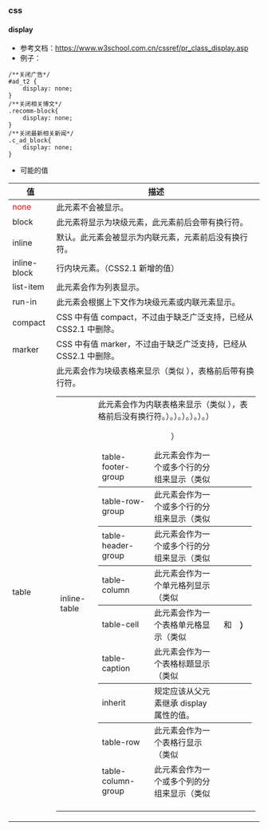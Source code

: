 ### css

#### display

- 参考文档：<https://www.w3school.com.cn/cssref/pr_class_display.asp> 
- 例子：

```
/**关闭广告*/
#ad_t2 {
    display: none;
}
/**关闭相关博文*/
.recomm-block{
    display: none;
}
/**关闭最新相关新闻*/
.c_ad_block{
    display: none;
}
```

- 可能的值

| 值                            | 描述                                                         |
| ----------------------------- | ------------------------------------------------------------ |
| <font color="red">none</font> | 此元素不会被显示。                                           |
| block                         | 此元素将显示为块级元素，此元素前后会带有换行符。             |
| inline                        | 默认。此元素会被显示为内联元素，元素前后没有换行符。         |
| inline-block                  | 行内块元素。（CSS2.1 新增的值）                              |
| list-item                     | 此元素会作为列表显示。                                       |
| run-in                        | 此元素会根据上下文作为块级元素或内联元素显示。               |
| compact                       | CSS 中有值 compact，不过由于缺乏广泛支持，已经从 CSS2.1 中删除。 |
| marker                        | CSS 中有值 marker，不过由于缺乏广泛支持，已经从 CSS2.1 中删除。 |
| table                         | 此元素会作为块级表格来显示（类似 <table>），表格前后带有换行符。 |
| inline-table                  | 此元素会作为内联表格来显示（类似 <table>），表格前后没有换行符。 |
| table-row-group               | 此元素会作为一个或多个行的分组来显示（类似 <tbody>）。       |
| table-header-group            | 此元素会作为一个或多个行的分组来显示（类似 <thead>）。       |
| table-footer-group            | 此元素会作为一个或多个行的分组来显示（类似 <tfoot>）。       |
| table-row                     | 此元素会作为一个表格行显示（类似 <tr>）。                    |
| table-column-group            | 此元素会作为一个或多个列的分组来显示（类似 <colgroup>）。    |
| table-column                  | 此元素会作为一个单元格列显示（类似 <col>）                   |
| table-cell                    | 此元素会作为一个表格单元格显示（类似 <td> 和 <th>）          |
| table-caption                 | 此元素会作为一个表格标题显示（类似 <caption>）               |
| inherit                       | 规定应该从父元素继承 display 属性的值。                      |